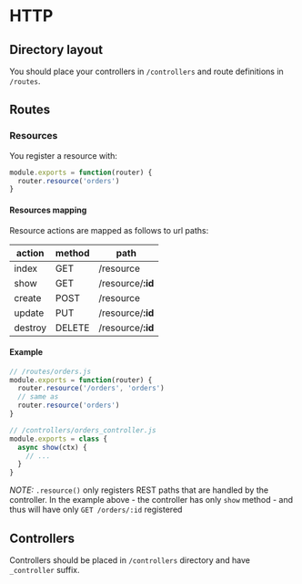 # HTTP

## Directory layout

You should place your controllers in `/controllers` and route definitions in
`/routes`.

## Routes

### Resources

You register a resource with:

```js
module.exports = function(router) {
  router.resource('orders')
}
```

#### Resources mapping

Resource actions are mapped as follows to url paths:

| action | method | path
|--------|--------|-----
| index | GET | /resource
| show | GET | /resource/**:id**
| create | POST | /resource
| update | PUT | /resource/**:id**
| destroy | DELETE | /resource/**:id**

#### Example

```js
// /routes/orders.js
module.exports = function(router) {
  router.resource('/orders', 'orders')
  // same as
  router.resource('orders')
}
```

```js
// /controllers/orders_controller.js
module.exports = class {
  async show(ctx) {
    // ...
  }
}

```

*NOTE:* `.resource()` only registers REST paths that are handled by the controller.
In the example above - the controller has only `show` method - and thus will have
only `GET /orders/:id` registered

## Controllers

Controllers should be placed in `/controllers` directory and have `_controller`
suffix.
